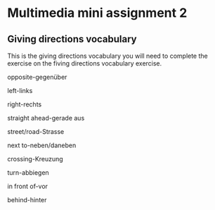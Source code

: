 <h1>Multimedia mini assignment 2</h1>
<h2>Giving directions vocabulary</h2>
<p>This is the giving directions vocabulary you will need to complete the exercise on the fiving directions vocabulary exercise.</p>
<p>opposite-gegenüber</p>
<p>left-links</p>
<p>right-rechts</p>  
<p>straight ahead-gerade aus</p>  
<p>street/road-Strasse</p>  
<p>next to-neben/daneben</p>  
<p>crossing-Kreuzung</p>  
<p>turn-abbiegen</p>  
<p>in front of-vor</p>  
<p>behind-hinter</p>  
